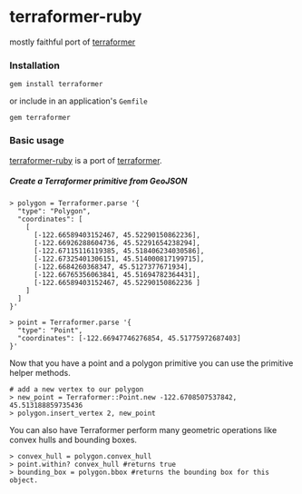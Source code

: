 terraformer-ruby
================

mostly faithful port of [terraformer](https://github.com/Esri/Terraformer)

### Installation

`gem install terraformer`

or include in an application's `Gemfile`

`gem terraformer`

### Basic usage

[terraformer-ruby](https://github.com/esripdx/terraformer-ruby) is a port of [terraformer](https://github.com/Esri/Terraformer).

##### Create a Terraformer primitive from GeoJSON

```
> polygon = Terraformer.parse '{
  "type": "Polygon",
  "coordinates": [
    [
      [-122.66589403152467, 45.52290150862236],
      [-122.66926288604736, 45.52291654238294],
      [-122.67115116119385, 45.518406234030586],
      [-122.67325401306151, 45.514000817199715],
      [-122.6684260368347, 45.5127377671934],
      [-122.66765356063841, 45.51694782364431],
      [-122.66589403152467, 45.52290150862236 ]
    ]
  ]
}'

> point = Terraformer.parse '{
  "type": "Point",
  "coordinates": [-122.66947746276854, 45.51775972687403]
}'

```
Now that you have a point and a polygon primitive you can use the primitive helper methods.

```
# add a new vertex to our polygon
> new_point = Terraformer::Point.new -122.6708507537842, 45.513188859735436
> polygon.insert_vertex 2, new_point
```
You can also have Terraformer perform many geometric operations like convex hulls and bounding boxes.
```
> convex_hull = polygon.convex_hull
> point.within? convex_hull #returns true
> bounding_box = polygon.bbox #returns the bounding box for this object.
```
